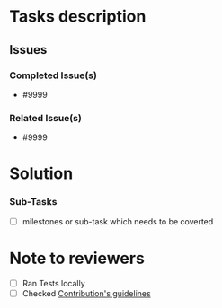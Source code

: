 # Tasks description

## Issues
### Completed Issue(s)
- #9999

### Related Issue(s)
- #9999


# Solution

### Sub-Tasks
- [ ] milestones or sub-task which needs to be coverted

# Note to reviewers

- [ ] Ran Tests locally
- [ ] Checked [Contribution's guidelines](https://docs.ksctl.com/docs/contribution-guidelines/)
